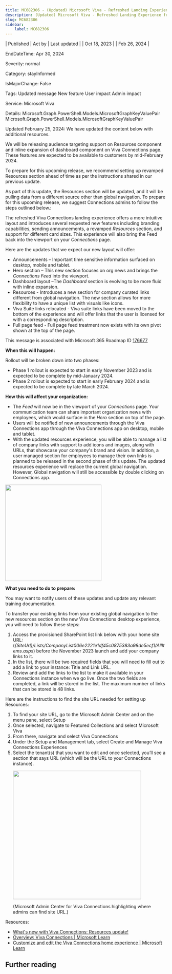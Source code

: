 ```yaml
---
title: MC682306 - (Updated) Microsoft Viva - Refreshed Landing Experience for Viva Connections Desktop
description: (Updated) Microsoft Viva - Refreshed Landing Experience for Viva Connections Desktop
slug: MC682306
sidebar:
    label: MC682306
---
```



| Published | Act by | Last updated |
| Oct 18, 2023 |  | Feb 26, 2024 |

EndDateTime: Apr 30, 2024

Severity: normal

Category: stayInformed

IsMajorChange: False

Tags: Updated message New feature User impact Admin impact

Service: Microsoft Viva

Details: Microsoft.Graph.PowerShell.Models.MicrosoftGraphKeyValuePair Microsoft.Graph.PowerShell.Models.MicrosoftGraphKeyValuePair

<p>Updated February 25, 2024: We have updated the content below with additional resources.&nbsp;</p><p>We will be releasing audience targeting support on Resources component and inline expansion of dashboard component on Viva Connections page. These features are expected to be available to customers by mid-February 2024.</p><p>To prepare for this upcoming release, we recommend setting up revamped Resources section ahead of time as per the instructions shared in our previous update.
</p><p>As part of this update, the Resources section will be updated, and it will be pulling data from a different source other than global navigation. To prepare for this upcoming release, we suggest Connections admins to follow the steps outlined below.: </p><p>The refreshed Viva Connections landing experience offers a more intuitive layout and introduces several requested new features including branding capabilities, sending announcements, a revamped <i>Resources</i> section, and support for different card sizes. This experience will also bring the Feed back into the viewport on your <i>Connections</i> page.</p><p>Here are the updates that we expect our new layout will offer:  
</p><ul><li>Announcements – Important time sensitive information surfaced on desktop, mobile and tablet.</li><li>Hero section – This new section focuses on org news and brings the <i>Connections Feed</i> into the viewport.</li><li>Dashboard layout –The <i>Dashboard </i>section is evolving to be more fluid with inline expansion.</li><li>Resources - Introduces a new section for company curated links different from global navigation. The new section allows for more flexibility to have a unique list with visuals like icons.</li><li>Viva Suite links relocated - Viva suite links have been moved to the bottom of the experience and will offer links that the user is licensed for with a corresponding description.</li><li>Full page feed - Full page feed treatment now exists with its own pivot shown at the top of the page.</li></ul><p>This message is associated with Microsoft 365 Roadmap ID <a href="https://www.microsoft.com/microsoft-365/roadmap?filters=&amp;searchterms=176677" target="_blank">176677</a></p><p><b>When this will happen:</b></p><p>Rollout will be broken down into two phases:</p><ul><li>Phase 1 rollout is expected to start in early November 2023 and is expected to be complete by mid-January 2024.</li><li>Phase 2 rollout is expected to start in early February 2024 and is expected to be complete by late March 2024.</li></ul><p><b>How this will affect your organization:</b></p><ul><li>The<i> Feed</i> will now be in the viewport of your <i>Connections</i> page. Your communication team can share important organization news with employees, which would surface in the<i> Hero</i> section on top of the page.</li><li>Users will be notified of new announcements through the Viva Connections app through the Viva Connections app on desktop, mobile and tablet.</li><li>With the updated resources experience, you will be able to manage a list of company links with support to add icons and images, along with URLs, that showcase your company's brand and vision. In addition, a user managed section for employees to manage their own links is planned to be released in the second phase of this update. The updated resources experience will replace the current global navigation. However, Global navigation will still be accessible by double clicking on Connections app.</li></ul><p><img src="https://img-prod-cms-rt-microsoft-com.akamaized.net/cms/api/am/imageFileData/RW1dp6Y?ver=b12e" style="width: 300px;"><br></p><p><b>What you need to do to prepare:</b></p><p>You may want to notify users of these updates and update any relevant training documentation.</p><p>To transfer your existing links from your existing global navigation to the new resources section on the new Viva Connections desktop experience, you will need to follow these steps:</p><ol><li>Access the provisioned SharePoint list link below with your home site URL: (<i>{SiteUrl}/Lists/CompanyList006e2221e1df45c0875383a98de5ecf1/AllItems.aspx</i>) before the November 2023 launch and add your company links to it. 
</li><li>In the list, there will be two required fields that you will need to fill out to add a link to your instance: Title and Link URL. 
</li><li>Review and add the links to the list to make it available in your Connections instance when we go live. Once the two fields are completed, a link will be stored in the list. The maximum number of links that can be stored is 48 links. 
</li></ol><p>Here are the instructions to find the site URL needed for setting up Resources: 
</p><ol><li>To find your site URL, go to the Microsoft Admin Center and on the menu pane, select Setup 
</li><li>Once selected, navigate to Featured Collections and select Microsoft Viva 
</li><li>From there, navigate and select Viva Connections 
</li><li>Under the Setup and Management tab, select Create and Manage Viva Connections Experiences 
</li><li>Select the tenant(s) that you want to edit and once selected, you’ll see a section that says URL (which will be the URL to your Connections instance). 
</li><p><img src="https://img-prod-cms-rt-microsoft-com.akamaized.net/cms/api/am/imageFileData/RW1eCCo?ver=f9c0" style="width: 400px;"></p><p>(Microsoft Admin Center for Viva Connections highlighting where admins can find site URL.)</p>
</ol><p>Resources:</p><ul><li><a href="https://techcommunity.microsoft.com/t5/viva-connections-blog/what-s-new-with-viva-connections-resources-update/ba-p/3969373" target="_blank">What's new with Viva Connections: Resources update!</a></li><li><a href="https://learn.microsoft.com/viva/connections/viva-connections-overview" target="_blank">Overview: Viva Connections | Microsoft Learn</a></li><li><a href="https://learn.microsoft.com/viva/connections/edit-viva-home" target="_blank">Customize and edit the Viva Connections home experience | Microsoft Learn</a></li></ul>

## Further reading
